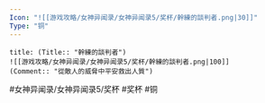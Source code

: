 ```yaml
---
Icon: "![[游戏攻略/女神异闻录/女神异闻录5/奖杯/幹練的談判者.png|30]]"
Type: "铜"
---
```

```ad-common-bronze-trophy
title: (Title:: "幹練的談判者")
![[游戏攻略/女神异闻录/女神异闻录5/奖杯/幹練的談判者.png|100]]
(Comment:: "從敵人的威脅中平安救出人質")
```

#女神异闻录/女神异闻录5/奖杯 #奖杯 #铜

